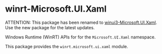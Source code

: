 <!-- warning: Please don't edit this file. It was automatically generated. -->

# winrt-Microsoft.UI.Xaml

ATTENTION: This package has been renamed to
[winui3-Microsoft.UI.Xaml](https://pypi.org/project/winui3-Microsoft.UI.Xaml/).
Use the new package for the latest updates.

Windows Runtime (WinRT) APIs for for the `Microsoft.UI.Xaml` namespace.

This package provides the `winrt.microsoft.ui.xaml` module.
